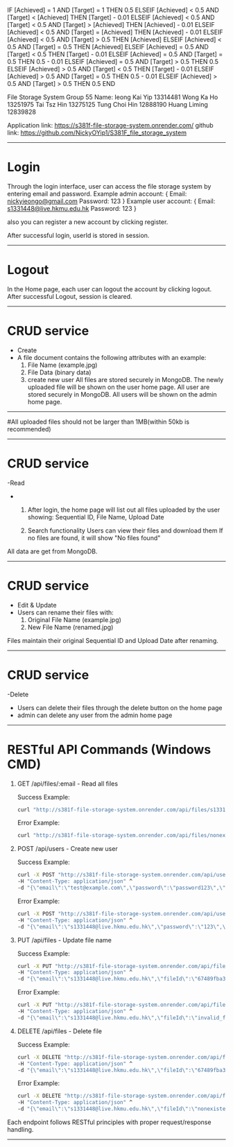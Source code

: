 IF [Achieved] = 1 AND [Target] = 1
    THEN 0.5
ELSEIF [Achieved] < 0.5 AND [Target] < [Achieved]
    THEN [Target] - 0.01
ELSEIF [Achieved] < 0.5 AND [Target] < 0.5 AND [Target] > [Achieved]
    THEN [Achieved] - 0.01
ELSEIF [Achieved] < 0.5 AND [Target] = [Achieved]
    THEN [Achieved] - 0.01
ELSEIF [Achieved] < 0.5 AND [Target] > 0.5
    THEN [Achieved]
ELSEIF [Achieved] < 0.5 AND [Target] = 0.5
    THEN [Achieved]
ELSEIF [Achieved] = 0.5 AND [Target] < 0.5
    THEN [Target] - 0.01
ELSEIF [Achieved] = 0.5 AND [Target] = 0.5
    THEN 0.5 - 0.01
ELSEIF [Achieved] = 0.5 AND [Target] > 0.5
    THEN 0.5
ELSEIF [Achieved] > 0.5 AND [Target] < 0.5
    THEN [Target] - 0.01
ELSEIF [Achieved] > 0.5 AND [Target] =  0.5
    THEN 0.5 - 0.01
ELSEIF [Achieved] > 0.5 AND [Target] > 0.5
    THEN 0.5
END





File Storage System
Group 55
Name: 
Ieong Kai Yip 13314481
Wong Ka Ho 13251975
Tai Tsz Hin 13275125
Tung Choi Hin 12888190
Huang Liming 12839828

Application link: https://s381f-file-storage-system.onrender.com/
github link: https://github.com/NickyOYip1/S381F_file_storage_system
********************************************
# Login
Through the login interface, user can access the file storage system by entering email and password.
Example admin account:
{
Email: nickyieongo@gmail.com
Password: 123
}
Example user account:
{
Email: s1331448@live.hkmu.edu.hk
Password: 123
}

also you can register a new account by clicking register.

After successful login, userId is stored in session.
********************************************
# Logout
In the Home page, each user can logout the account by clicking logout.
After successful Logout, session is cleared.
********************************************
# CRUD service
- Create
- A file document contains the following attributes with an example: 
    1) File Name (example.jpg)
    2) File Data (binary data)
	3) create new user
All files are stored securely in MongoDB. The newly uploaded file will be shown on the user home page.
All user are stored securely in MongoDB. All users will be shown on the admin home page.
********************************************
#All uploaded files should not be larger than 1MB(within 50kb is recommended)
********************************************
# CRUD service
-Read
- 1) After login, the home page will list out all files uploaded by the user
     showing: Sequential ID, File Name, Upload Date

  2) Search functionality
     Users can view their files and download them
     If no files are found, it will show "No files found"

All data are get from MongoDB.
********************************************
# CRUD service
- Edit & Update 
- Users can rename their files with:
    1) Original File Name (example.jpg)
    2) New File Name (renamed.jpg)

Files maintain their original Sequential ID and Upload Date after renaming.


********************************************
# CRUD service
-Delete
- Users can delete their files through the delete button on the home page
- admin can delete any user from the admin home page

********************************************
# RESTful API Commands (Windows CMD)

1. GET /api/files/:email - Read all files
   
   Success Example:
   ```cmd
   curl "http://s381f-file-storage-system.onrender.com/api/files/s1331448@live.hkmu.edu.hk"
   ```
   
   Error Example:
   ```cmd
   curl "http://s381f-file-storage-system.onrender.com/api/files/nonexistent@email.com"
   ```

2. POST /api/users - Create new user
   
   Success Example:
   ```cmd
   curl -X POST "http://s381f-file-storage-system.onrender.com/api/users" ^
   -H "Content-Type: application/json" ^
   -d "{\"email\":\"test@example.com\",\"password\":\"password123\",\"role\":\"user\"}"
   ```
   
   Error Example:
   ```cmd
   curl -X POST "http://s381f-file-storage-system.onrender.com/api/users" ^
   -H "Content-Type: application/json" ^
   -d "{\"email\":\"s1331448@live.hkmu.edu.hk\",\"password\":\"123\",\"role\":\"user\"}"
   ```

3. PUT /api/files - Update file name
   
   Success Example:
   ```cmd
   curl -X PUT "http://s381f-file-storage-system.onrender.com/api/files" ^
   -H "Content-Type: application/json" ^
   -d "{\"email\":\"s1331448@live.hkmu.edu.hk\",\"fileId\":\"67489fba3d28950e56419832_4\",\"newFileName\":\"renamed_file.jpg\"}"
   ```
   
   Error Example:
   ```cmd
   curl -X PUT "http://s381f-file-storage-system.onrender.com/api/files" ^
   -H "Content-Type: application/json" ^
   -d "{\"email\":\"s1331448@live.hkmu.edu.hk\",\"fileId\":\"invalid_file_id\",\"newFileName\":\"new.jpg\"}"
   ```

4. DELETE /api/files - Delete file
   
   Success Example:
   ```cmd
   curl -X DELETE "http://s381f-file-storage-system.onrender.com/api/files" ^
   -H "Content-Type: application/json" ^
   -d "{\"email\":\"s1331448@live.hkmu.edu.hk\",\"fileId\":\"67489fba3d28950e56419832_4\"}"
   ```
   
   Error Example:
   ```cmd
   curl -X DELETE "http://s381f-file-storage-system.onrender.com/api/files" ^
   -H "Content-Type: application/json" ^
   -d "{\"email\":\"s1331448@live.hkmu.edu.hk\",\"fileId\":\"nonexistent_file\"}"
   ```

Each endpoint follows RESTful principles with proper request/response handling.

********************************************

